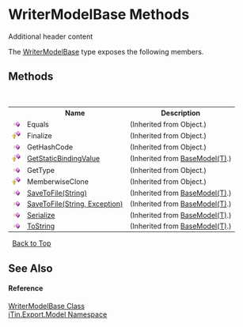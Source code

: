 # WriterModelBase Methods
Additional header content 

The <a href="31fb5bb4-a41b-1e0e-94e4-a4e88da10305">WriterModelBase</a> type exposes the following members.


## Methods
&nbsp;<table><tr><th></th><th>Name</th><th>Description</th></tr><tr><td>![Public method](media/pubmethod.gif "Public method")</td><td>Equals</td><td> (Inherited from Object.)</td></tr><tr><td>![Protected method](media/protmethod.gif "Protected method")</td><td>Finalize</td><td> (Inherited from Object.)</td></tr><tr><td>![Public method](media/pubmethod.gif "Public method")</td><td>GetHashCode</td><td> (Inherited from Object.)</td></tr><tr><td>![Protected method](media/protmethod.gif "Protected method")</td><td><a href="4253f171-71af-35d6-e1b1-47af647eb205">GetStaticBindingValue</a></td><td> (Inherited from <a href="6632f561-4175-f1f2-939c-ac8b10159529">BaseModel(T)</a>.)</td></tr><tr><td>![Public method](media/pubmethod.gif "Public method")</td><td>GetType</td><td> (Inherited from Object.)</td></tr><tr><td>![Protected method](media/protmethod.gif "Protected method")</td><td>MemberwiseClone</td><td> (Inherited from Object.)</td></tr><tr><td>![Public method](media/pubmethod.gif "Public method")</td><td><a href="60537b6c-f261-e08e-2eee-1007e9760316">SaveToFile(String)</a></td><td> (Inherited from <a href="6632f561-4175-f1f2-939c-ac8b10159529">BaseModel(T)</a>.)</td></tr><tr><td>![Public method](media/pubmethod.gif "Public method")</td><td><a href="81bbc161-83e1-ff91-7904-4b6a5260f76c">SaveToFile(String, Exception)</a></td><td> (Inherited from <a href="6632f561-4175-f1f2-939c-ac8b10159529">BaseModel(T)</a>.)</td></tr><tr><td>![Public method](media/pubmethod.gif "Public method")</td><td><a href="d84fa1d2-692a-9e10-e839-60da45d50f19">Serialize</a></td><td> (Inherited from <a href="6632f561-4175-f1f2-939c-ac8b10159529">BaseModel(T)</a>.)</td></tr><tr><td>![Public method](media/pubmethod.gif "Public method")</td><td><a href="79c32584-b2b0-b6ca-0ade-5f0708e1a9b7">ToString</a></td><td> (Inherited from <a href="6632f561-4175-f1f2-939c-ac8b10159529">BaseModel(T)</a>.)</td></tr></table>&nbsp;
<a href="#writermodelbase-methods">Back to Top</a>

## See Also


#### Reference
<a href="31fb5bb4-a41b-1e0e-94e4-a4e88da10305">WriterModelBase Class</a><br /><a href="ef57ffcc-e95e-b212-5a46-9aa6f5a3511f">iTin.Export.Model Namespace</a><br />